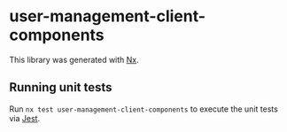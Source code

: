 # user-management-client-components

This library was generated with [Nx](https://nx.dev).

## Running unit tests

Run `nx test user-management-client-components` to execute the unit tests via [Jest](https://jestjs.io).
